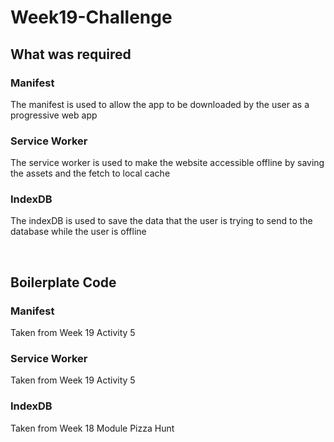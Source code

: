# Week19-Challenge

## What was required

### Manifest

The manifest is used to allow the app to be downloaded by the user as a progressive web app

### Service Worker

The service worker is used to make the website accessible offline by saving the assets and the fetch to local cache

### IndexDB

The indexDB is used to save the data that the user is trying to send to the database while the user is offline 

<br>

## Boilerplate Code

### Manifest

Taken from Week 19 Activity 5

### Service Worker

Taken from Week 19 Activity 5

### IndexDB

Taken from Week 18 Module Pizza Hunt